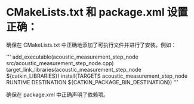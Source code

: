 # CMakeLists.txt 和 package.xml 设置正确：

确保在 CMakeLists.txt 中正确地添加了可执行文件并进行了安装。例如：

'''
add_executable(acoustic_measurement_step_node src/acoustic_measurement_step_node.cpp)
target_link_libraries(acoustic_measurement_step_node ${catkin_LIBRARIES})
install(TARGETS acoustic_measurement_step_node RUNTIME DESTINATION ${CATKIN_PACKAGE_BIN_DESTINATION})
'''

确保在 package.xml 中正确声明了依赖项。
